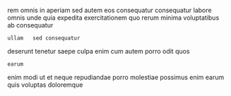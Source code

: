 <!--
title: Triple-buffered next generation extranet
author: Meaghan
date: 2015-05-09-0553
link: 2015-05-09-0553-triple-buffered-next-generation-extranet
tags: [inject,scope,templates,factory]
-->

rem omnis in   aperiam sed 
autem eos consequatur consequatur  labore omnis
unde quia expedita exercitationem   quo rerum
minima voluptatibus  
ab consequatur 
 	ullam   sed consequatur
 deserunt  tenetur saepe culpa
enim cum autem  porro odit quos  
 	earum  
enim  modi  ut  et
neque repudiandae porro molestiae possimus  enim  earum quis
   voluptas doloremque